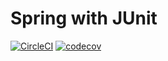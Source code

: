 # Spring with JUnit

[![CircleCI](https://circleci.com/gh/MarcusAdriano/spring-demo-tests.svg?style=shield)](https://circleci.com/gh/MarcusAdriano/spring-demo-tests)
[![codecov](https://codecov.io/gh/MarcusAdriano/spring-demo-tests/branch/master/graph/badge.svg)](https://codecov.io/gh/MarcusAdriano/spring-demo-tests)
